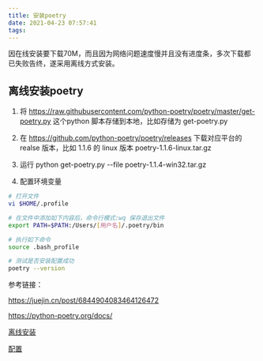 ```yaml
---
title: 安装poetry
date: 2021-04-23 07:57:41
tags:
---
```

因在线安装要下载70M，而且因为网络问题速度慢并且没有进度条，多次下载都已失败告终，遂采用离线方式安装。

## 离线安装poetry

1. 将 https://raw.githubusercontent.com/python-poetry/poetry/master/get-poetry.py 这个python 脚本存储到本地，比如存储为 get-poetry.py

2. 在 https://github.com/python-poetry/poetry/releases 下载对应平台的 realse 版本，比如 1.1.6 的  linux 版本 poetry-1.1.6-linux.tar.gz

3. 运行 python get-poetry.py --file poetry-1.1.4-win32.tar.gz

4. 配置环境变量

```bash
# 打开文件
vi $HOME/.profile
```

```bash
# 在文件中添加如下内容后，命令行模式:wq 保存退出文件
export PATH=$PATH:/Users/[用户名]/.poetry/bin
```

```bash
# 执行如下命令
source .bash_profile
```

```bash
# 测试是否安装配置成功
poetry --version
```

参考链接：

https://juejin.cn/post/6844904083464126472

https://python-poetry.org/docs/

[离线安装](https://blog.csdn.net/daihaoxin/article/details/109262807)

[配置](https://blog.csdn.net/daihaoxin/article/details/109262807)